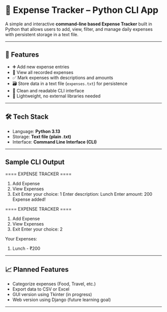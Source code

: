 # 💸 Expense Tracker – Python CLI App

A simple and interactive **command-line based Expense Tracker** built in Python that allows users to add, view, filter, and manage daily expenses with persistent storage in a text file.

---

## 📌 Features

- ➕ Add new expense entries
- 📜 View all recorded expenses
- ✅ Mark expenses with descriptions and amounts
- 🗃️ Store data in a text file (`expenses.txt`) for persistence
- 🧹 Clean and readable CLI interface
- 💾 Lightweight, no external libraries needed

---

## 🛠️ Tech Stack

- Language: **Python 3.13**
- Storage: **Text file (plain .txt)**
- Interface: **Command Line Interface (CLI)**

---

## Sample CLI Output
==== EXPENSE TRACKER ====
1. Add Expense
2. View Expenses
3. Exit
Enter your choice: 1
Enter description: Lunch
Enter amount: 200
Expense added!

==== EXPENSE TRACKER ====
1. Add Expense
2. View Expenses
3. Exit
Enter your choice: 2

Your Expenses:
1. Lunch - ₹200

---

## 📈 Planned Features
-  Categorize expenses (Food, Travel, etc.)
-  Export data to CSV or Excel
-  GUI version using Tkinter (in progress)
-  Web version using Django (future learning goal)

---
